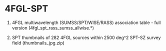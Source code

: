 # 4FGL-SPT

1. 4FGL multiwavelength (SUMSS/SPT/WISE/RASS) association table - full version (4fgl_spt_rass_sumss_allwise.*)

2. SPT thumbnails of 282 4FGL sources within 2500 deg^2 SPT-SZ survey field (thumbnails_jpg.zip)

